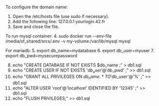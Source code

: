 To configure the domain name:
1. Open the /etc/hosts file (use sudo if necessary).
2. Add the following line:
   127.0.0.1    yourlogin.42.fr
3. Save and close the file.

To run mysql container:
4. sudo docker run --env-file /media/sf_shared/srcs/.env -v my-volume:/var/lib/mysql mysql

For mariadb:
5. export db_name=mydatabase
6. export db_user=myuser
7. export db_pwd=mysecurepassword

8. echo "CREATE DATABASE IF NOT EXISTS $db_name ;" > db1.sql
9. echo "CREATE USER IF NOT EXISTS '$db_user'@'%' IDENTIFIED BY '$db_pwd' ;" >> db1.sql
10. echo "GRANT ALL PRIVILEGES ON $db_name.* TO '$db_user'@'%' ;" >> db1.sql
11. echo "ALTER USER 'root'@'localhost' IDENTIFIED BY '12345' ;" >> db1.sql
12. echo "FLUSH PRIVILEGES;" >> db1.sql
